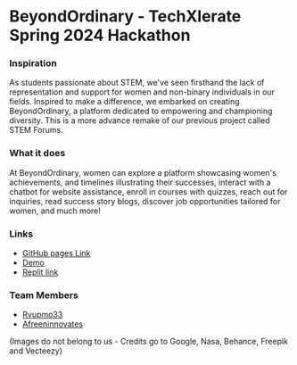 # BeyondOrdinary - TechXlerate Spring 2024 Hackathon

### Inspiration
As students passionate about STEM, we've seen firsthand the lack of representation and support for women and non-binary individuals in our fields. Inspired to make a difference, we embarked on creating BeyondOrdinary, a platform dedicated to empowering and championing diversity. This is a more advance remake of our previous project called STEM Forums.

### What it does
At BeyondOrdinary, women can explore a platform showcasing women's achievements, and timelines illustrating their successes, interact with a chatbot for website assistance, enroll in courses with quizzes, reach out for inquiries, read success story blogs, discover job opportunities tailored for women, and much more!

### Links

- [GitHub pages Link](https://rvupmo33.github.io/beyond-ordinary/)
- [Demo](https://www.youtube.com/watch?v=xDSB3TSntk8)
- [Replit link](https://replit.com/@rvupmo33/TechXcelerate-2024-Spring-Hackathon)

### Team Members
- [Rvupmo33](https://github.com/rvupmo33)
- [Afreeninnovates](https://github.com/afreeninnovates)


(Images do not belong to us - Credits go to Google, Nasa, Behance, Freepik and Vecteezy)
